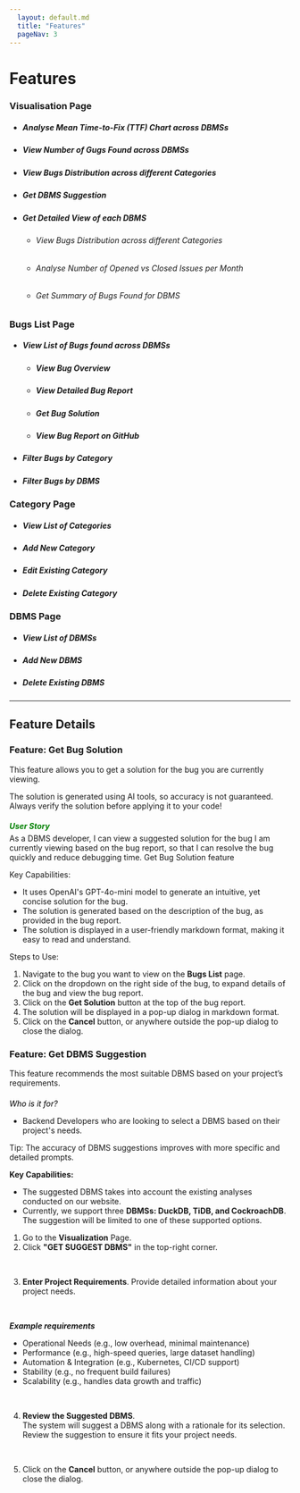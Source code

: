 ```yaml
---
  layout: default.md
  title: "Features"
  pageNav: 3
---
```


# Features

### Visualisation Page
* ##### Analyse Mean Time-to-Fix (TTF) Chart across DBMSs
* ##### View Number of Gugs Found across DBMSs
* ##### View Bugs Distribution across different Categories
* ##### <a href="#feature-get-dbms-suggestion" style="text-decoration: none; color: inherit;">Get DBMS Suggestion</a>
* ##### Get Detailed View of each DBMS
    * ###### View Bugs Distribution across different Categories
    * ###### Analyse Number of Opened vs Closed Issues per Month
    * ###### Get Summary of Bugs Found for DBMS
### Bugs List Page
  * ##### View List of Bugs found across DBMSs
    * ##### View Bug Overview
    * ##### View Detailed Bug Report
    * ##### <a href="#feature-get-bug-solution" style="text-decoration: none; color: inherit;">Get Bug Solution</a>
    * ##### View Bug Report on GitHub
  * ##### Filter Bugs by Category
  * ##### Filter Bugs by DBMS

### Category Page
  * ##### View List of Categories
  * ##### Add New Category
  * ##### Edit Existing Category
  * ##### Delete Existing Category

### DBMS Page
  * ##### View List of DBMSs
  * ##### Add New DBMS
  * ##### Delete Existing DBMS

-------

## Feature Details
<a id="feature-get-bug-solution"></a>

### Feature: Get Bug Solution

This feature allows you to get a solution for the bug you are currently viewing.

<box type="warning" seamless>
The solution is generated using AI tools, so accuracy is not guaranteed. Always verify the solution before applying it to your code!
</box>

<box type="info">
<h5 style="color:green; margin-bottom: 5px;">User Story</h5>
As a DBMS developer, I can view a suggested solution for the bug I am currently viewing based on the bug report, so that I can resolve the bug quickly and reduce debugging time.
</box>

<pic src="../images/bug_solution.png" style="margin-bottom: 20px;">
Get Bug Solution feature
</pic>

Key Capabilities:
* It uses OpenAI's GPT-4o-mini model to generate an intuitive, yet concise solution for the bug.
* The solution is generated based on the description of the bug, as provided in the bug report.
* The solution is displayed in a user-friendly markdown format, making it easy to read and understand.

Steps to Use:
1. Navigate to the bug you want to view on the **Bugs List** page.
2. Click on the dropdown on the right side of the bug, to expand details of the bug and view the bug report.
3. Click on the **Get Solution** button at the top of the bug report.
4. The solution will be displayed in a pop-up dialog in markdown format.
5. Click on the **Cancel** button, or anywhere outside the pop-up dialog to close the dialog.

<a id="feature-get-dbms-suggestion"></a>
### Feature: Get DBMS Suggestion

This feature recommends the most suitable DBMS based on your project’s requirements.
<box type="warning"  icon="👤">
<h6 style="color: black; margin-bottom: 2px;">Who is it for?</h6>
<ul>
<li> Backend Developers who are looking to select a DBMS based on their project's needs. </li>
</ul>
</box>

<box type="tip" seamless>
    Tip: The accuracy of DBMS suggestions improves with more specific and detailed prompts.
</box>

**Key Capabilities:**
* The suggested DBMS takes into account the existing analyses conducted on our website.
* Currently, we support three **DBMSs: DuckDB, TiDB, and CockroachDB**. The suggestion will be limited to one of these supported options.

<panel header="**Steps to use**" type="success" expanded>

  1. Go to the **Visualization** Page.  
  2. Click **"GET SUGGEST DBMS"** in the top-right corner.  
  <div style="text-align: center;">
    <pic src="../images/get-suggest.png" style="width: 600px"></pic>
  </div>  
  <br>

  3. **Enter Project Requirements**. Provide detailed information about your project needs.  
  <div style="text-align: center;">
  <pic src="../images/get-suggest-2.png" style="width: 600px"></pic>
  </div>
  <br>

  <panel>
    <p slot="header" class="card-title">
      <i><strong><span>Example requirements</span></strong></i>
    </p>
    <ul>
      <li>Operational Needs (e.g., low overhead, minimal maintenance)</li>
      <li>Performance (e.g., high-speed queries, large dataset handling)</li>
      <li>Automation & Integration (e.g., Kubernetes, CI/CD support)</li>
      <li>Stability (e.g., no frequent build failures)</li>
      <li>Scalability (e.g., handles data growth and traffic)</li>
    </ul>
  </panel>  
  <br>

  4. **Review the Suggested DBMS**.  
  The system will suggest a DBMS along with a rationale for its selection. Review the suggestion to ensure it fits your project needs.  
  <div style="text-align: center;">
  <pic src="../images/get-suggest-3.png" style="width: 600px"></pic>  
  </div>
  <br>

  5. Click on the **Cancel** button, or anywhere outside the pop-up dialog to close the dialog.
</panel>

<br><br>

